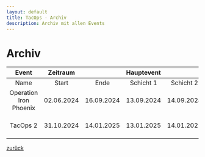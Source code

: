 ```yaml
---
layout: default
title: TacOps - Archiv
description: Archiv mit allen Events
---
```


# Archiv

| Event | Zeitraum |  | Hauptevent |  |  | Link |
| :---: | :---: | :---: | :---: | :---: | :---: | :---: |
| Name | Start | Ende | Schicht 1 | Schicht 2 | Schicht 3 |  |
| Operation Iron Phoenix | 02.06.2024  | 16.09.2024 | 13.09.2024 | 14.09.2024 | 15.09.2024 | [Link TacOps 1](www.tacops1.tactical-operations.de) |
| TacOps 2 | 31.10.2024 | 14.01.2025 | 13.01.2025 | 14.01.2025 | 14.01.2025 | [Link TacOps 2](./index.htmo) |

[zurück](./)
